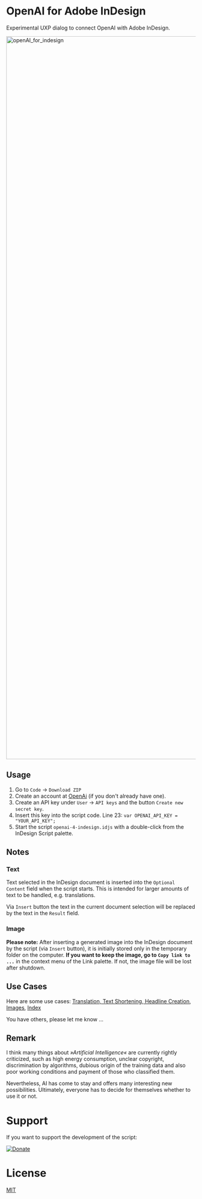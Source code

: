 # OpenAI for Adobe InDesign

Experimental UXP dialog to connect OpenAI with Adobe InDesign.

<img width="1920" alt="openAI_for_indesign" src="https://github.com/RolandDreger/indesign-openai/assets/19747449/c63b665c-a053-4ba5-b116-24a54ec5222b">

## Usage

1. Go to `Code` → `Download ZIP`
2. Create an account at [OpenAi](https://openai.com/) (if you don't already have one).
3. Create an API key under `User` → `API keys` and the button `Create new secret key`. 
4. Insert this key into the script code. Line 23: `var OPENAI_API_KEY = "YOUR_API_KEY";` 
5. Start the script `openai-4-indesign.idjs` with a double-click from the InDesign Script palette.

## Notes
### Text
Text selected in the InDesign document is inserted into the `Optional Content` field when the script starts. This is intended for larger amounts of text to be handled, e.g. translations.

Via `Insert` button the text in the current document selection will be replaced by the text in the `Result` field.

### Image
**Please note:** After inserting a generated image into the InDesign document by the script (via `Insert` button), it is initially stored only in the temporary folder on the computer. **If you want to keep the image, go to `Copy link to ...`** in the context menu of the Link palette. If not, the image file will be lost after shutdown. 

## Use Cases
Here are some use cases: [Translation, Text Shortening, Headline Creation](https://vimeo.com/836122207), [Images](https://vimeo.com/835233091?share=copy), [Index](https://vimeo.com/834805501)

You have others, please let me know ...

## Remark
I think many things about *»Artificial Intelligence«* are currently rightly criticized, such as high energy consumption, unclear copyright, discrimination by algorithms, dubious origin of the training data and also poor working conditions and payment of those who classified them. 

Nevertheless, AI has come to stay and offers many interesting new possibilities. Ultimately, everyone has to decide for themselves whether to use it or not. 

# Support
If you want to support the development of the script: 

[![Donate](https://img.shields.io/badge/Donate-PayPal-green.svg)](https://www.paypal.com/cgi-bin/webscr?cmd=_donations&business=roland%2edreger%40a1%2enet&lc=AT&item_name=Roland%20Dreger%20%2f%20Donation%20for%20script%20development%20openai-4-indesign&currency_code=EUR&bn=PP%2dDonationsBF%3abtn_donateCC_LG%2egif%3aNonHosted)

# License

[MIT](http://www.opensource.org/licenses/mit-license.php)


